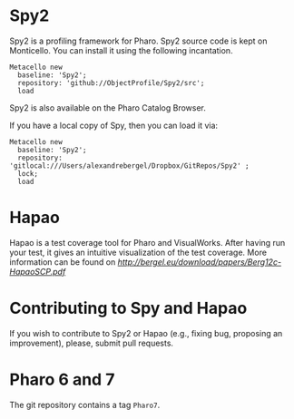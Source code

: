 # Spy2
Spy2 is a profiling framework for Pharo. Spy2 source code is kept on Monticello. You can install it using the following incantation.

```Smalltalk
Metacello new 
  baseline: 'Spy2'; 
  repository: 'github://ObjectProfile/Spy2/src'; 
  load
```  

Spy2 is also available on the Pharo Catalog Browser.

If you have a local copy of Spy, then you can load it via:
```Smalltalk
Metacello new 
  baseline: 'Spy2'; 
  repository: 'gitlocal:///Users/alexandrebergel/Dropbox/GitRepos/Spy2' ;
  lock;
  load
``` 

# Hapao 
Hapao is a test coverage tool for Pharo and VisualWorks. After having run your test, it gives an intuitive visualization of the test coverage.
More information can be found on *http://bergel.eu/download/papers/Berg12c-HapaoSCP.pdf*


# Contributing to Spy and Hapao
If you wish to contribute to Spy2 or Hapao (e.g., fixing bug, proposing an improvement), please, submit pull requests.

# Pharo 6 and 7

The git repository contains a tag `Pharo7`.
